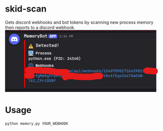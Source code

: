 # skid-scan
Gets discord webhooks and bot tokens by scanning new process memory then reports to a discord webhook.
![alt text](https://github.com/kqih/skid-scan/blob/main/goofy.png?raw=true)

# Usage

`python memory.py YOUR_WEBHOOK`
